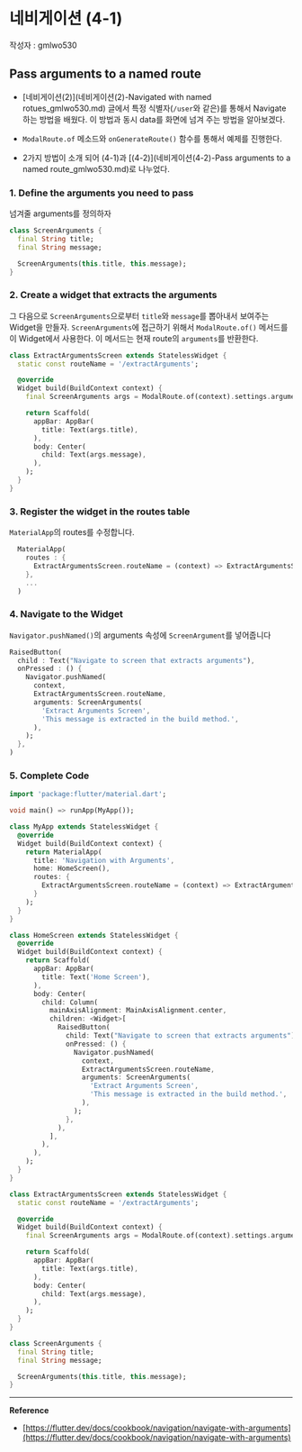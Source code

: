 # 네비게이션 (4-1)

작성자 : gmlwo530

## Pass arguments to a named route

- [네비게이션(2)](네비게이션(2)-Navigated with named rotues_gmlwo530.md) 글에서 특정 식별자(`/user`와 같은)를 통해서 Navigate 하는 방법을 배웠다. 이 방법과 동시 data를 화면에 넘겨 주는 방법을 알아보겠다.

- `ModalRoute.of` 메소드와 `onGenerateRoute()` 함수를 통해서 예제를 진행한다.

- 2가지 방법이 소개 되어 (4-1)과 [(4-2)](네비게이션(4-2)-Pass arguments to a named route_gmlwo530.md)로 나누었다.

### 1. Define the arguments you need to pass

넘겨줄 arguments를 정의하자

```dart
class ScreenArguments {
  final String title;
  final String message;

  ScreenArguments(this.title, this.message);
}
```

### 2. Create a widget that extracts the arguments

그 다음으로 `ScreenArguments`으로부터 `title`와 `message`를 뽑아내서 보여주는 Widget을 만들자.
`ScreenArguments`에 접근하기 위해서 `ModalRoute.of()` 메서드를 이 Widget에서 사용한다.
이 메서드는 현재 route의 `arguments`를 반환한다.

```dart
class ExtractArgumentsScreen extends StatelessWidget {
  static const routeName = '/extractArguments';

  @override
  Widget build(BuildContext context) {
    final ScreenArguments args = ModalRoute.of(context).settings.arguments;

    return Scaffold(
      appBar: AppBar(
        title: Text(args.title),
      ),
      body: Center(
        child: Text(args.message),
      ),
    );
  }
}
```

### 3. Register the widget in the routes table

`MaterialApp`의 routes를 수정합니다.

```dart
  MaterialApp(
    routes : {
      ExtractArgumentsScreen.routeName = (context) => ExtractArgumentsScreen(),
    },
    ...
  )
```

### 4. Navigate to the Widget

`Navigator.pushNamed()`의 arguments 속성에 `ScreenArgument`를 넣어줍니다

```dart
RaisedButton(
  child : Text("Navigate to screen that extracts arguments"),
  onPressed : () {
    Navigator.pushNamed(
      context,
      ExtractArgumentsScreen.routeName,
      arguments: ScreenArguments(
        'Extract Arguments Screen',
        'This message is extracted in the build method.',
      ),
    );
  },
)
```

### 5. Complete Code

```dart
import 'package:flutter/material.dart';

void main() => runApp(MyApp());

class MyApp extends StatelessWidget {
  @override
  Widget build(BuildContext context) {
    return MaterialApp(
      title: 'Navigation with Arguments',
      home: HomeScreen(),
      routes: {
        ExtractArgumentsScreen.routeName = (context) => ExtractArgumentsScreen(),
      }
    );
  }
}

class HomeScreen extends StatelessWidget {
  @override
  Widget build(BuildContext context) {
    return Scaffold(
      appBar: AppBar(
        title: Text('Home Screen'),
      ),
      body: Center(
        child: Column(
          mainAxisAlignment: MainAxisAlignment.center,
          children: <Widget>[
            RaisedButton(
              child: Text("Navigate to screen that extracts arguments"),
              onPressed: () {
                Navigator.pushNamed(
                  context,
                  ExtractArgumentsScreen.routeName,
                  arguments: ScreenArguments(
                    'Extract Arguments Screen',
                    'This message is extracted in the build method.',
                  ),
                );
              },
            ),
          ],
        ),
      ),
    );
  }
}

class ExtractArgumentsScreen extends StatelessWidget {
  static const routeName = '/extractArguments';

  @override
  Widget build(BuildContext context) {
    final ScreenArguments args = ModalRoute.of(context).settings.arguments;

    return Scaffold(
      appBar: AppBar(
        title: Text(args.title),
      ),
      body: Center(
        child: Text(args.message),
      ),
    );
  }
}

class ScreenArguments {
  final String title;
  final String message;

  ScreenArguments(this.title, this.message);
}
```

---

**Reference**

- [https://flutter.dev/docs/cookbook/navigation/navigate-with-arguments](https://flutter.dev/docs/cookbook/navigation/navigate-with-arguments)
